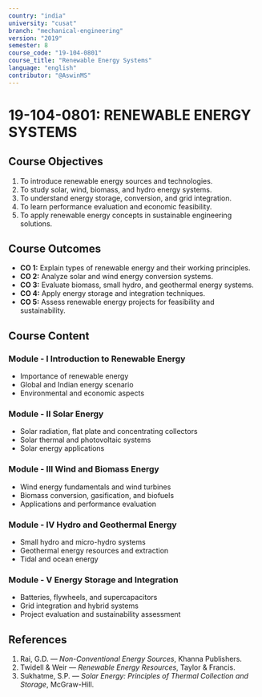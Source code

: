 ```yaml
---
country: "india"
university: "cusat"
branch: "mechanical-engineering"
version: "2019"
semester: 8
course_code: "19-104-0801"
course_title: "Renewable Energy Systems"
language: "english"
contributor: "@AswinMS"
---
```


# 19-104-0801: RENEWABLE ENERGY SYSTEMS

## Course Objectives
1. To introduce renewable energy sources and technologies.
2. To study solar, wind, biomass, and hydro energy systems.
3. To understand energy storage, conversion, and grid integration.
4. To learn performance evaluation and economic feasibility.
5. To apply renewable energy concepts in sustainable engineering solutions.

## Course Outcomes
* **CO 1:** Explain types of renewable energy and their working principles.
* **CO 2:** Analyze solar and wind energy conversion systems.
* **CO 3:** Evaluate biomass, small hydro, and geothermal energy systems.
* **CO 4:** Apply energy storage and integration techniques.
* **CO 5:** Assess renewable energy projects for feasibility and sustainability.

## Course Content

### Module - I Introduction to Renewable Energy
* Importance of renewable energy
* Global and Indian energy scenario
* Environmental and economic aspects

### Module - II Solar Energy
* Solar radiation, flat plate and concentrating collectors
* Solar thermal and photovoltaic systems
* Solar energy applications

### Module - III Wind and Biomass Energy
* Wind energy fundamentals and wind turbines
* Biomass conversion, gasification, and biofuels
* Applications and performance evaluation

### Module - IV Hydro and Geothermal Energy
* Small hydro and micro-hydro systems
* Geothermal energy resources and extraction
* Tidal and ocean energy

### Module - V Energy Storage and Integration
* Batteries, flywheels, and supercapacitors
* Grid integration and hybrid systems
* Project evaluation and sustainability assessment

## References
1. Rai, G.D. — *Non-Conventional Energy Sources*, Khanna Publishers.
2. Twidell & Weir — *Renewable Energy Resources*, Taylor & Francis.
3. Sukhatme, S.P. — *Solar Energy: Principles of Thermal Collection and Storage*, McGraw-Hill.
